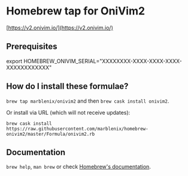 # Homebrew tap for OniVim2
[https://v2.onivim.io/](https://v2.onivim.io/)

## Prerequisites
export HOMEBREW_ONIVIM_SERIAL="XXXXXXXX-XXXX-XXXX-XXXX-XXXXXXXXXXXX"

## How do I install these formulae?
`brew tap marblenix/onivim2` and then `brew cask install onivim2`.

Or install via URL (which will not receive updates):

```
brew cask install https://raw.githubusercontent.com/marblenix/homebrew-onivim2/master/Formula/onivim2.rb
```

## Documentation
`brew help`, `man brew` or check [Homebrew's documentation](https://docs.brew.sh).
